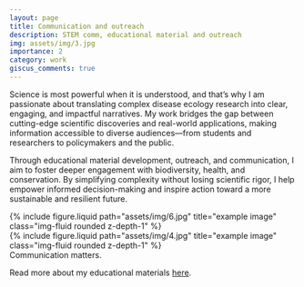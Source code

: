 ```yaml
---
layout: page
title: Communication and outreach
description: STEM comm, educational material and outreach
img: assets/img/3.jpg
importance: 2
category: work
giscus_comments: true
---
```


Science is most powerful when it is understood, and that’s why I am passionate about translating complex disease ecology research into clear, engaging, and impactful narratives. My work bridges the gap between cutting-edge scientific discoveries and real-world applications, making information accessible to diverse audiences—from students and researchers to policymakers and the public.

Through educational material development, outreach, and communication, I aim to foster deeper engagement with biodiversity, health, and conservation. By simplifying complexity without losing scientific rigor, I help empower informed decision-making and inspire action toward a more sustainable and resilient future.

<div class="row justify-content-sm-center">
    <div class="col-sm-8 mt-3 mt-md-0">
        {% include figure.liquid path="assets/img/6.jpg" title="example image" class="img-fluid rounded z-depth-1" %}
    </div>
    <div class="col-sm-4 mt-3 mt-md-0">
        {% include figure.liquid path="assets/img/4.jpg" title="example image" class="img-fluid rounded z-depth-1" %}
    </div>
</div>
<div class="caption">
    Communication matters.
</div>

Read more about my educational materials <a href="https://kids.frontiersin.org/articles/10.3389/frym.2024.1290739">here</a>.
